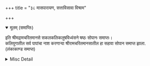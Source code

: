 +++
title = "३८ मासपारायण, सत्ताविसावा विश्राम"

+++


<details open><summary>मूलम् (समाप्तिः)</summary>

इति श्रीमद्रामचरितमानसे सकलकलिकलुषविध्वंसने षष्ठः सोपानः समाप्तः।  
कलियुगातील सर्व पापांचा नाश करणाऱ्या श्रीरामचरितमानसातील हा सहावा सोपान समाप्त झाला.  
(लंकाकाण्ड समाप्त)
</details>

<details><summary>Misc Detail</summary>

॥ श्रीजानकीवल्लभो विजयते॥  
श्रीरामचरितमानस (सप्तम सोपान)
</details>